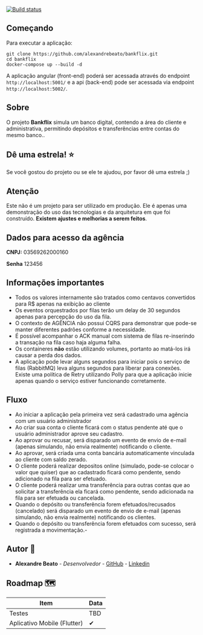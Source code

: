
[![Build status](https://dev.azure.com/alexandrebeato-com/Bankflix/_apis/build/status/Bankflix-CI)](https://dev.azure.com/alexandrebeato-com/Bankflix/_build/latest?definitionId=9)

## Começando
Para executar a aplicação:

```
git clone https://github.com/alexandrebeato/bankflix.git
cd bankflix
docker-compose up --build -d
```

A aplicação angular (front-end) poderá ser acessada através do endpoint `http://localhost:5001/` e a api (back-end) pode ser acessada via endpoint `http://localhost:5002/`.

## Sobre
O projeto **Bankflix** simula um banco digital, contendo a área do cliente e administrativa, permitindo depósitos e transferências entre contas do mesmo banco..

## Dê uma estrela! :star:
Se você gostou do projeto ou se ele te ajudou, por favor dê uma estrela ;)

## Atenção
Este não é um projeto para ser utilizado em produção. Ele é apenas uma demonstração do uso das tecnologias e da arquitetura em que foi construído. **Existem ajustes e melhorias a serem feitos**.

## Dados para acesso da agência

**CNPJ:** 03569262000160

**Senha** 123456

## Informações importantes
- Todos os valores internamente são tratados como centavos convertidos para R$ apenas na exibição ao cliente
- Os eventos orquestrados por filas terão um delay de 30 segundos apenas para percepção do uso da fila.
- O contexto de AGÊNCIA não possui CQRS para demonstrar que pode-se manter diferentes padrões conforme a necessidade.
- É possível acompanhar o ACK manual com sistema de filas re-inserindo a transação na fila caso haja alguma falha.
- Os containeres **não** estão utilizando volumes, portanto ao matá-los irá causar a perda dos dados.
- A aplicação pode levar alguns segundos para iniciar pois o serviço de filas (RabbitMQ) leva alguns segundos para liberar para conexões. Existe uma política de Retry utilizando Polly para que a aplicação inicie apenas quando o serviço estiver funcionando corretamente.

## Fluxo
- Ao iniciar a aplicação pela primeira vez será cadastrado uma agência com um usuário administrador
- Ao criar sua conta o cliente ficará com o status pendente até que o usuário administrador aprove seu cadastro.
- Ao aprovar ou recusar, será disparado um evento de envio de e-mail (apenas simulando, não envia realmente) notificando o cliente.
- Ao aprovar, será criada uma conta bancária automaticamente vinculada ao cliente com saldo zerado.
- O cliente poderá realizar depositos online (simulado, pode-se colocar o valor que quiser) que ao cadastrado ficará como pendente, sendo adicionado na fila para ser efetuado.
- O cliente poderá realizar uma transferência para outras contas que ao solicitar a transferência ela ficará como pendente, sendo adicionada na fila para ser efetuada ou cancelada.
- Quando o depósito ou transferência forem efetuados/recusados (cancelado) será disparado um evento de envio de e-mail (apenas simulando, não envia realmente) notificando os clientes.
- Quando o depósito ou transferência forem efetuados com sucesso, será registrada a movimentação.-

## Autor 👦

* **Alexandre Beato** - *Desenvolvedor* - [GitHub](https://github.com/alexandrebeato) - [Linkedin](https://www.linkedin.com/in/alexandrebeato)

## Roadmap 🗺
|Item|Data|
|---|---|
|Testes|TBD|
|Aplicativo Mobile (Flutter)|✔|
